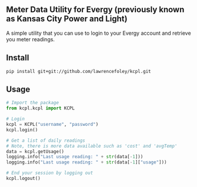 ## Meter Data Utility for Evergy (previously known as Kansas City Power and Light)
A simple utility that you can use to login to your Evergy account and retrieve you meter readings.

## Install
```
pip install git+git://github.com/lawrencefoley/kcpl.git
```

## Usage
```python
# Import the package
from kcpl.kcpl import KCPL

# Login
kcpl = KCPL("username", "password")
kcpl.login()

# Get a list of daily readings
# Note, there is more data available such as 'cost' and 'avgTemp'
data = kcpl.getUsage()
logging.info("Last usage reading: " + str(data[-1]))
logging.info("Last usage reading: " + str(data[-1]["usage"]))

# End your session by logging out
kcpl.logout()
```

